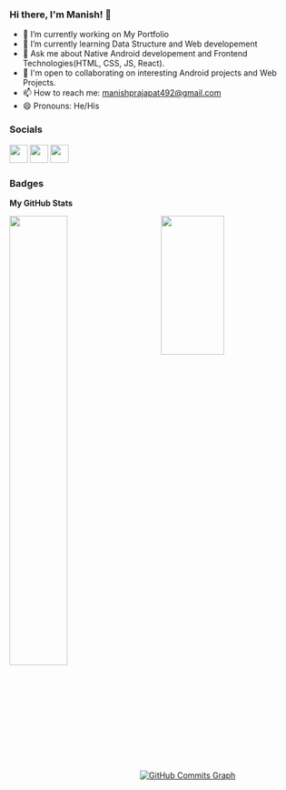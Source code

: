 ### Hi there, I'm Manish! 👋

- 🔭 I’m currently working on My Portfolio
- 🌱 I’m currently learning Data Structure and Web developement
- 💬 Ask me about Native Android developement and Frontend Technologies(HTML, CSS, JS, React).
- 🤝  I'm open to collaborating on interesting Android projects and Web Projects.
- 📫 How to reach me: manishprajapat492@gmail.com
- 😄 Pronouns: He/His

### Socials
                  
                  
<p align="left">
                          
<a href="https://www.github.com/manish079" target="_blank" rel="noreferrer"><img src="https://raw.githubusercontent.com/danielcranney/readme-generator/main/public/icons/socials/github.svg" width="32" height="32" /></a>     <a href="https://www.linkedin.com/in/manish079" target="_blank" rel="noreferrer"><img src="https://raw.githubusercontent.com/danielcranney/readme-generator/main/public/icons/socials/linkedin.svg" width="32" height="32" /></a>  <a href="https://www.twitter.com/Mprajapat79" target="_blank" rel="noreferrer"><img src="https://raw.githubusercontent.com/danielcranney/readme-generator/main/public/icons/socials/twitter.svg" width="32" height="32" /></a></p>                        

                      
 ### Badges
 
<b>My GitHub Stats</b>          

<img align="left" width="45%" src="https://github-readme-stats.vercel.app/api?username=manish079&show_icons=true&theme=radical"/>
<a href="http://www.github.com/manish079"><img align = "right" width="47%" height="25%" src="https://github-readme-streak-stats.herokuapp.com/?user=manish079&stroke=ffffff&background=1c1917&ring=0891b2&fire=0891b2&currStreakNum=ffffff&currStreakLabel=0891b2&sideNums=ffffff&sideLabels=ffffff&dates=ffffff&hide_border=true" /></a>

<a href="http://www.github.com/manish079"><img src="https://activity-graph.herokuapp.com/graph?username=manish079&bg_color=1c1917&color=ffffff&line=0891b2&point=ffffff&area_color=1c1917&area=true&hide_border=true&custom_title=GitHub%20Commits%20Graph" alt="GitHub Commits Graph" /></a>








